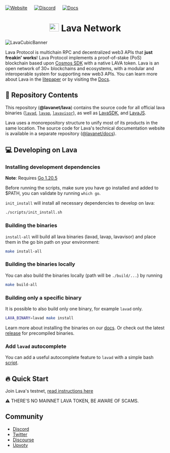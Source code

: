 <!--
parent:
  order: false
-->

[![Website](https://img.shields.io/badge/WEBSITE-https%3A%2F%2Fwww.lavanet.xyz-green?style=for-the-badge)](https://www.lavanet.xyz) &emsp;  [![Discord](https://img.shields.io/discord/963778337904427018?color=green&logo=discord&logoColor=white&style=for-the-badge)](https://discord.gg/EKzbc6bx) &emsp; [![Docs](https://img.shields.io/badge/DOCS-https%3A%2F%2Fdocs.lavanet.xyz-green?style=for-the-badge)](https://docs.lavanet.xyz) 

<div align="center">
  <h1> <img src="https://user-images.githubusercontent.com/2770565/223762290-44afc792-8ad4-4dbb-b2c2-532780d6c5de.png" alt="Logo" width="30" height="25"> Lava Network  </h1>
</div>

![LavaCubicBanner](https://github.com/lavanet/lava/assets/82295340/b902152e-0351-46d4-a82f-dd9ea40e3ecf)

Lava Protocol is multichain RPC and decentralized web3 APIs that **just freakin' works**! Lava Protocol implements a proof-of-stake (PoS) blockchain based upon [Cosmos SDK](https://github.com/cosmos/cosmos-sdk/) with a native LAVA token. Lava is an open network of 30+ blockchains and ecosystems, with a modular and interoperable system for supporting new web3 APIs.
You can learn more about Lava in the [litepaper](https://litepaper.lavanet.xyz?utm_source=github.com&utm_medium=github&utm_campaign=readme) or by visiting the [Docs](https://docs.lavanet.xyz?utm_source=github.com&utm_medium=github&utm_campaign=readme).


## 🧰 Repository Contents

This repository (**@lavanet/lava**) contains the source code for all official lava binaries ([`lavad`](https://github.com/lavanet/lava/tree/main/cmd/lavad), [`lavap`](https://github.com/lavanet/lava/tree/main/cmd/lavap), [`lavavisor`](https://github.com/lavanet/lava/tree/main/cmd/lavavisor)), as well as [LavaSDK](https://github.com/lavanet/lava/tree/main/ecosystem/lava-sdk), and [LavaJS](https://github.com/lavanet/lava/tree/main/ecosystem/lavajs). 

Lava uses a monorepository structure to unify most of its products in the same location. The source code for Lava's technical documentation website is available in a separate repository ([@lavanet/docs](https://github.com/lavanet/docs)).

## 💻 Developing on Lava

### Installing development dependencies

**Note**: Requires [Go 1.20.5](https://golang.org/dl/)

Before running the scripts, make sure you have go installed and added to $PATH, you can validate by running `which go`.

`init_install` will install all necessary dependencies to develop on lava:
```bash
./scripts/init_install.sh
```

### Building the binaries 
`install-all` will build all lava binaries (lavad, lavap, lavavisor) and place them in the go bin path on your environment:

```bash
make install-all
```

### Building the binaries locally
You can also build the binaries locally (path will be `./build/...`) by running
```bash
make build-all
```

### Building only a specific binary
It is possible to also build only one binary, for example `lavad` only. 
```bash
LAVA_BINARY=lavad make install
```

Learn more about installing the binaries on our [docs](https://docs.lavanet.xyz/install-lava). Or check out the latest [release](https://github.com/lavanet/lava/releases) for precompiled binaries.

### Add `lavad` autocomplete

You can add a useful autocomplete feature to `lavad` with a simple bash [script](https://github.com/lavanet/lava/blob/main/scripts/lavad_auto_completion_install.sh).

## 🔥 Quick Start

Join Lava's testnet, [read instructions here](https://docs.lavanet.xyz/testnet?utm_source=github.com&utm_medium=github&utm_campaign=readme)

⚠️ THERE'S NO MAINNET LAVA TOKEN, BE AWARE OF SCAMS.

## Community

- [Discord](https://discord.gg/lavanetxyz)
- [Twitter](https://twitter.com/lavanetxyz)
- [Discourse](https://community.lavanet.xyz/)
- [Upvoty](https://lavanet.upvoty.com/)
